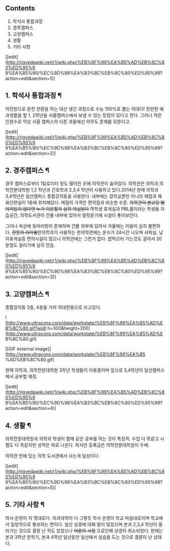 ## Contents

    

1. 학석사 통합과정 
2. 경주캠퍼스 
3. 고양캠퍼스 
4. 생활 
5. 기타 사항 

[[edit](http://rigvedawiki.net/r1/wiki.php/%EB%8F%99%EA%B5%AD%EB%8C%80%ED%95%9
9%EA%B5%90/%EC%9D%98%EA%B3%BC%EB%8C%80%ED%95%99?action=edit&section=1)]

## 1. 학석사 통합과정 ¶

의전원으로 완전 전환을 하는 대신 생긴 과정으로 수능 100%로 뽑는 의대다! 찬란한 예과생활을 할 1, 2학년을 서울캠퍼스에서 보낼 수
있는 장점이 있다고 한다. 그러나 적은 인원수로 막상 서울 캠퍼스의 다른 과들에선 아무도 존재를 모른다고.

  

[[edit](http://rigvedawiki.net/r1/wiki.php/%EB%8F%99%EA%B5%AD%EB%8C%80%ED%95%9
9%EA%B5%90/%EC%9D%98%EA%B3%BC%EB%8C%80%ED%95%99?action=edit&section=2)]

## 2. 경주캠퍼스 ¶

경주 캠퍼스로부터 1킬로미터 정도 떨어진 곳에 의학관이 숨어있다. 의학관은 의학과,의학전문대학원 1,2 학년과 간호학과 2,3,4 학년이
사용하고 있다.2014년 현재 의학과 3,4학년은 일산캠퍼스 종합강의동을 사용한다. 내부에는 강의실뿐만 아니라 매점과 체육단련실이 1층에
위치해있다. 매점의 가격은 편의점과 비슷한 수준. <del>의학관이 본교랑 떨어져있지 않다면 누가 이용할지 심히 의심된다</del> 여학생
휴게실과 PBL룸이라는 학생들 자습공간, 의학도서관이 건물 내부에 있어서 얼핏듣기에 시설이 좋아보인다.

  

그러나 옥상에 동아리방이 존재하며 건물 외부에 있어서 겨울에는 이용이 심히 불편하다. <del>전통의 라이벌</del>한의학과가 사용하는
한의학관에는 온수가 24시간 나오며 샤워실, 남자휴게실등 편의시설이 많으나 의학관에는 그런거 없다. 밥먹으러 가는것도 걸어서 20분정도
걸리기에 심히 안습.

  

[[edit](http://rigvedawiki.net/r1/wiki.php/%EB%8F%99%EA%B5%AD%EB%8C%80%ED%95%9
9%EA%B5%90/%EC%9D%98%EA%B3%BC%EB%8C%80%ED%95%99?action=edit&section=3)]

## 3. 고양캠퍼스 ¶

종합강의동 3층, 4층을 거의 의대전용으로 쓰고있다.  

![http://www.ultracons.com/data/workstate/%EB%8F%99%EA%B5%AD%EB%8C%80.gif?widt
h=300&height=200](http://www.ultracons.com/data/workstate/%EB%8F%99%EA%B5%AD%E
B%8C%80.gif)

[[GIF external image]](http://www.ultracons.com/data/workstate/%EB%8F%99%EA%B5
%AD%EB%8C%80.gif)

  

현재 의학과, 의학전문대학원 3학년 학생들이 이용중이며 앞으로 3,4학년이 일산캠퍼스에서 공부할 예정.

[[edit](http://rigvedawiki.net/r1/wiki.php/%EB%8F%99%EA%B5%AD%EB%8C%80%ED%95%9
9%EA%B5%90/%EC%9D%98%EA%B3%BC%EB%8C%80%ED%95%99?action=edit&section=4)]

## 4. 생활 ¶

의학전문대학원과 의학과 학생이 함께 같은 공부를 하는 것이 특징적. 수업 다 똑같고 시험도 다 똑같지만 성적은 따로 나온다. 하지만 등록금은
의학전문대학원이 두배.

  

의학관 안에 있는 의학 도서관에서 사는게 일상이다.

  

[[edit](http://rigvedawiki.net/r1/wiki.php/%EB%8F%99%EA%B5%AD%EB%8C%80%ED%95%9
9%EA%B5%90/%EC%9D%98%EA%B3%BC%EB%8C%80%ED%95%99?action=edit&section=5)]

## 5. 기타 사항 ¶

학사 운영이 지 멋대로다. 의과대학이 다 그렇듯 학사 운영이 학교 마음대로이며 학교에서 일방적으로 통보하는 편이다. 일산 상경에 대해 말이
많았으며 본과 2,3,4 학년이 올라가는 것으로 결정 난 적도 있었으나 <del>어른의 사정</del> 으로인해 상경이 취소되었다. 현재는
본과 3학년 한학기, 본과 4학년 일년동안 일산에서 실습을 도는 것으로 결론이 난 상태다.

